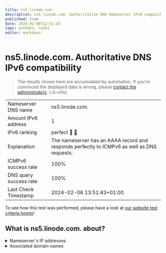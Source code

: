 ```yaml
---
title: ns5.linode.com.
description: ns5.linode.com. Authoritative DNS Nameserver IPv6 compatibility
published: true
date: 2024-02-06T12:51:43
tags: authdns, rank1
editor: markdown
---
```


# ns5.linode.com. Authoritative DNS IPv6 compatibility

> The results shown here are accumulated by automation. If you're convinced the displayed data is wrong, please [contact the administrators](/howto/chat). 
{.is-info}




|   |   |
| - | - |
| Nameserver DNS name | ns5.linode.com.
| Amount IPv6 address | 1
| IPv6 ranking | perfect :1st_place_medal: [🔗](/howto/ranking) |
| Explanation | The nameserver has an AAAA record and responds perfectly to ICMPv6 as well as DNS requests. |
| ICMPv6 success rate | 100%|
| DNS query success rate | 100% |
| Last Check Timestamp | 2024-02-06 13:51:43+01:00 |

To see how this test was performed, please have a look at [our website test criteria howto](/howto/testcriteria/authdns)!


## What is ns5.linode.com. about?




<details>
<summary>Nameserver's IP addresses</summary>

2400:cb00:2049:1::a29f:1819

</details>



<details>
<summary>Associated domain names</summary>

pouchdb.com

www.sqlite.org

</details>
